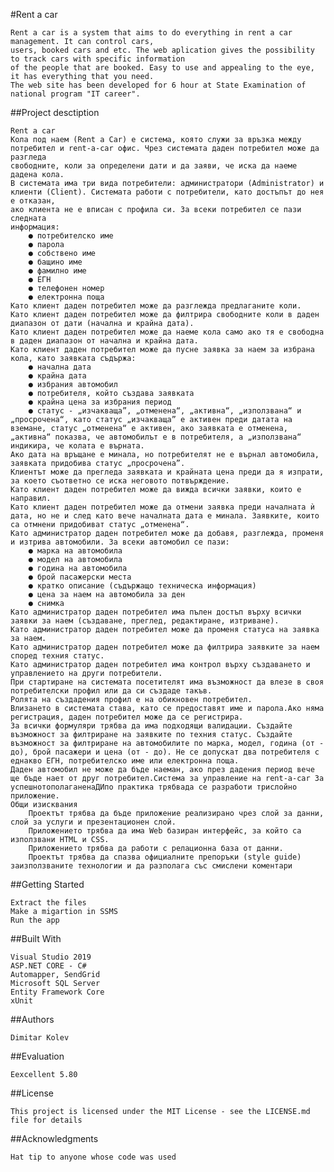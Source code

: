 #Rent a car

	Rent a car is a system that aims to do everything in rent a car management. It can control cars,
	users, booked cars and etc. The web aplication gives the possibility to track cars with specific information 
	of the people that are booked. Easy to use and appealing to the eye, it has everything that you need.
	The web site has been developed for 6 hour at State Examination of national program "IT career".

##Project desctiption

	Rent a car
    Кола под наем (Rent а Car) е система, която служи за връзка между 
	потребител и rent-a-car офис. Чрез системата даден потребител може да разгледа 
	свободните, коли за определени дати и да заяви, че иска да наеме дадена кола.
	В системата има три вида потребители: администратори (Administrator) и 
	клиенти (Client). Системата работи с потребители, като достъпът до нея е отказан, 
	ако клиента не е вписан с профила си. За всеки потребител се пази следната 
	информация:
		● потребителско име
		● парола
		● собствено име
		● бащино име
		● фамилно име
		● ЕГН
		● телефонен номер
		● електронна поща
    Като клиент даден потребител може да разглежда предлаганите коли.
    Като клиент даден потребител може да филтрира свободните коли в даден диапазон от дати (начална и крайна дата).
    Като клиент даден потребител може да наеме кола само ако тя е свободна в даден диапазон от начална и крайна дата.
    Като клиент даден потребител може да пусне заявка за наем за избрана кола, като заявката съдържа:
		● начална дата
		● крайна дата
		● избрания автомобил
		● потребителя, който създава заявката
		● крайна цена за избрания период
		● статус - „изчакваща”, „отменена“, „активна“, „използвана“ и „просрочена“, като статус „изчакваща” е активен преди датата на вземане, статус „отменена“ е активен, ако заявката е отменена, „активна“ показва, че автомобилът е в потребителя, а „използвана“ индикира, че колата е върната.
	Ако дата на връщане е минала, но потребителят не е върнал автомобила, заявката придобива статус „просрочена”.
	Клиентът може да прегледа заявката и крайната цена преди да я изпрати, за което съответно се иска неговото потвърждение.
	Като клиент даден потребител може да вижда всички заявки, които е направил.
	Като клиент даден потребител може да отмени заявка преди началната ѝ дата, но не и след като вече началната дата е минала. Заявките, които са отмнени придобиват статус „отменена“.
	Като администратор даден потребител може да добавя, разглежда, променя и изтрива автомобили. За всеки автомобил се пази:
		● марка на автомобила
		● модел на автомобила
		● година на автомобила
		● брой пасажерски места
		● кратко описание (съдържащо техническа информация)
		● цена за наем на автомобила за ден
		● снимка
	Като администратор даден потребител има пълен достъп върху всички заявки за наем (създаване, преглед, редактиране, изтриване).
	Като администратор даден потребител може да променя статуса на заявка за наем.
	Като администратор даден потребител може да филтрира заявките за наем според техния статус.
	Като администратор даден потребител има контрол върху създаването и управлението на други потребители.
	При стартиране на системата посетителят има възможност да влезе в своя потребителски профил или да си създаде такъв. 
    Ролята на създадения профил е на обикновен потребител.
    Влизането в системата става, като се предоставят име и парола.Ако няма регистрация, даден потребител може да се регистрира.
    За всички формуляри трябва да има подходящи валидации. Създайте възможност за филтриране на заявките по техния статус. Създайте възможност за филтриране на автомобилите по марка, модел, година (от - до), брой пасажери и цена (от - до). Не се допускат два потребителя с еднакво ЕГН, потребителско име или електронна поща.
    Даден автомобил не може да бъде наеман, ако през дадения период вече ще бъде нает от друг потребител.Система за управление на rent-a-car За успешнотополаганенаДИпо практика трябвада се разработи трислойно приложение.
	Общи изисквания
    	Проектът трябва да бъде приложение реализирано чрез слой за данни, слой за услуги и презентационен слой.
		Приложението трябва да има Web базиран интерфейс, за който са използвани HTML и CSS.
    	Приложението трябва да работи с релационна база от данни.
   		Проектът трябва да спазва официалните препоръки (style guide) заизползваните технологии и да разполага със смислени коментари

##Getting Started

	Extract the files
	Make a migartion in SSMS
	Run the app

##Built With

	Visual Studio 2019
	ASP.NET CORE - C#
	Automapper, SendGrid
	Microsoft SQL Server
	Entity Framework Core
	xUnit

##Authors

	Dimitar Kolev

##Еvaluation

	Eexcellent 5.80

##License

	This project is licensed under the MIT License - see the LICENSE.md file for details

##Acknowledgments

	Hat tip to anyone whose code was used
